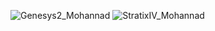 ![Genesys2_Mohannad](https://github.com/user-attachments/assets/c9e6dcc7-d433-4d9c-a269-b7932282993d)
![StratixIV_Mohannad](https://github.com/user-attachments/assets/a6221061-450b-4bf0-b97a-cbc42547ff33)
